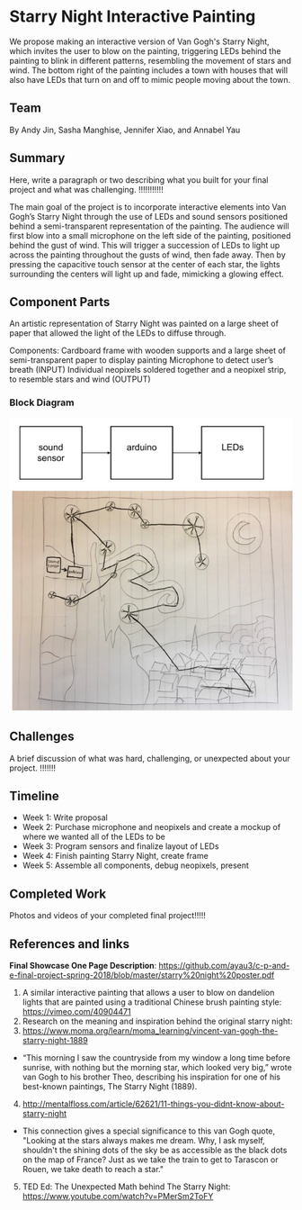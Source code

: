 # Starry Night Interactive Painting
We propose making an interactive version of Van Gogh's Starry Night, which invites the user to blow on the painting, triggering LEDs behind the painting to blink in different patterns, resembling the movement of stars and wind. The bottom right of the painting includes a town with houses that will also have LEDs that turn on and off to mimic people moving about the town. 

## Team

By Andy Jin, Sasha Manghise, Jennifer Xiao, and Annabel Yau

## Summary

Here, write a paragraph or two describing what you built for your final project and what was challenging. !!!!!!!!!!!

The main goal of the project is to incorporate interactive elements into Van Gogh’s Starry Night through the use of LEDs and sound sensors positioned behind a semi-transparent representation of the painting. The audience will first blow into a small microphone on the left side of the painting, positioned behind the gust of wind. This will trigger a succession of LEDs to light up across the painting throughout the gusts of wind, then fade away. Then by pressing the capacitive touch sensor at the center of each star, the lights surrounding the centers will light up and fade, mimicking a glowing effect. 

## Component Parts

An artistic representation of Starry Night was painted on a large sheet of paper that allowed the light of the LEDs to diffuse through.

Components:
Cardboard frame with wooden supports and a large sheet of semi-transparent paper to display painting
Microphone to detect user’s breath (INPUT)
Individual neopixels soldered together and a neopixel strip, to resemble stars and wind (OUTPUT)

### Block Diagram
![alt text](https://raw.githubusercontent.com/ayau3/Final-Project/master/Screen%20Shot%202018-04-03%20at%204.40.49%20PM.png)
![alt text](https://raw.githubusercontent.com/ayau3/Final-Project/master/Screen%20Shot%202018-04-03%20at%204.41.29%20PM.png)

## Challenges

A brief discussion of what was hard, challenging, or unexpected about your project. !!!!!!!

## Timeline

- Week 1: Write proposal 
- Week 2: Purchase microphone and neopixels and create a mockup of where we wanted all of the LEDs to be 
- Week 3: Program sensors and finalize layout of LEDs
- Week 4: Finish painting Starry Night, create frame
- Week 5: Assemble all components, debug neopixels, present

## Completed Work

Photos and videos of your completed final project!!!!!

## References and links

**Final Showcase One Page Description**:
https://github.com/ayau3/c-p-and-e-final-project-spring-2018/blob/master/starry%20night%20poster.pdf

1. A similar interactive painting that allows a user to blow on dandelion lights that are painted using a traditional Chinese brush painting style: https://vimeo.com/40904471 
2. Research on the meaning and inspiration behind the original starry night:
3. https://www.moma.org/learn/moma_learning/vincent-van-gogh-the-starry-night-1889 
  - “This morning I saw the countryside from my window a long time before sunrise, with nothing but the morning star, which looked very big,” wrote van Gogh to his brother Theo, describing his inspiration for one of his best-known paintings, The Starry Night (1889). 
4. http://mentalfloss.com/article/62621/11-things-you-didnt-know-about-starry-night
  - This connection gives a special significance to this van Gogh quote, "Looking at the stars always makes me dream. Why, I ask myself, shouldn't the shining dots of the sky be as accessible as the black dots on the map of France? Just as we take the train to get to Tarascon or Rouen, we take death to reach a star."
5. TED Ed: The Unexpected Math behind The Starry Night: https://www.youtube.com/watch?v=PMerSm2ToFY
